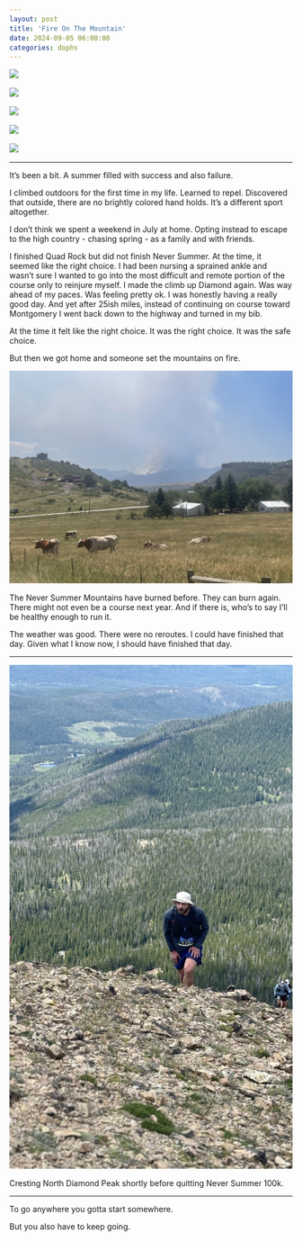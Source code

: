 ```yaml
---
layout: post
title: 'Fire On The Mountain'
date: 2024-09-05 06:00:00
categories: dophs
---
```


![](https://substack-post-media.s3.amazonaws.com/public/images/67d6435e-050a-4729-adb3-6b4a508ac9df_1500x1139.jpeg)

![](https://substack-post-media.s3.amazonaws.com/public/images/8adec245-d9f1-421f-b853-37698aeb08a0_1500x1213.jpeg)

![](https://substack-post-media.s3.amazonaws.com/public/images/14f7102f-0c86-4148-be9e-ce4a9a35f142_1500x1199.jpeg)

![](https://substack-post-media.s3.amazonaws.com/public/images/9edaed84-460f-4c71-b68f-c2eadf26ea70_1500x1245.jpeg)

![](https://substack-post-media.s3.amazonaws.com/public/images/eb608adc-246e-45fd-92cf-a119c575f677_1500x1179.jpeg)

* * *

It’s been a bit. A summer filled with success and also failure.

I climbed outdoors for the first time in my life. Learned to repel. Discovered that outside, there are no brightly colored hand holds. It’s a different sport altogether.

I don’t think we spent a weekend in July at home. Opting instead to escape to the high country - chasing spring - as a family and with friends.

I finished Quad Rock but did not finish Never Summer. At the time, it seemed like the right choice. I had been nursing a sprained ankle and wasn’t sure I wanted to go into the most difficult and remote portion of the course only to reinjure myself. I made the climb up Diamond again. Was way ahead of my paces. Was feeling pretty ok. I was honestly having a really good day. And yet after 25ish miles, instead of continuing on course toward Montgomery I went back down to the highway and turned in my bib.

At the time it felt like the right choice. It was the right choice. It was the safe choice.

But then we got home and someone set the mountains on fire.

![](../../images/3fa71aa8-f3fd-4938-98f9-e112b69c8a17_4032x3024.jpg)

The Never Summer Mountains have burned before. They can burn again. There might not even be a course next year. And if there is, who’s to say I’ll be healthy enough to run it.

The weather was good. There were no reroutes. I could have finished that day. Given what I know now, I should have finished that day.

* * *

![](../../images/7c092bcc-be24-419d-8e3e-05a09ef67aef_2268x4032.jpg)

Cresting North Diamond Peak shortly before quitting Never Summer 100k.

* * *

To go anywhere you gotta start somewhere.

But you also have to keep going.

